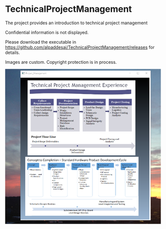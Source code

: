 # TechnicalProjectManagement

The project provides an introduction to technical project management 

Confidential information is not displayed. 

Please download the executable in https://github.com/alpaddesai/TechnicalProjectManagement/releases for details. 

Images are custom. Copyright protection is in process.

![image](TPM.png)
